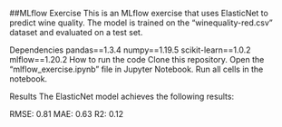 ##MLflow Exercise
This is an MLflow exercise that uses ElasticNet to predict wine quality. The model is trained on the “winequality-red.csv” dataset and evaluated on a test set.

Dependencies
pandas==1.3.4
numpy==1.19.5
scikit-learn==1.0.2
mlflow==1.20.2
How to run the code
Clone this repository.
Open the “mlflow_exercise.ipynb” file in Jupyter Notebook.
Run all cells in the notebook.

Results
The ElasticNet model achieves the following results:

RMSE: 0.81
MAE: 0.63
R2: 0.12
